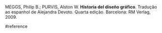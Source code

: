 MEGGS, Philip B.; PURVIS, Alston W. **Historia del diseño gráfico**. Tradução ao espanhol de Alejandra Devoto. Quarta edição. Barcelona: RM Verlag, 2009.

#reference